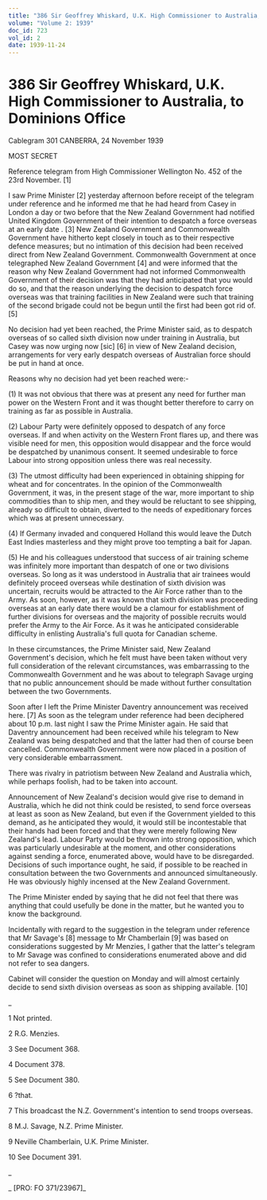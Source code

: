 ```yaml
---
title: "386 Sir Geoffrey Whiskard, U.K. High Commissioner to Australia, to Dominions Office"
volume: "Volume 2: 1939"
doc_id: 723
vol_id: 2
date: 1939-11-24
---
```


# 386 Sir Geoffrey Whiskard, U.K. High Commissioner to Australia, to Dominions Office

Cablegram 301 CANBERRA, 24 November 1939

MOST SECRET

Reference telegram from High Commissioner Wellington No. 452 of the 23rd November. [1]

I saw Prime Minister [2] yesterday afternoon before receipt of the telegram under reference and he informed me that he had heard from Casey in London a day or two before that the New Zealand Government had notified United Kingdom Government of their intention to despatch a force overseas at an early date . [3] New Zealand Government and Commonwealth Government have hitherto kept closely in touch as to their respective defence measures; but no intimation of this decision had been received direct from New Zealand Government. Commonwealth Government at once telegraphed New Zealand Government [4] and were informed that the reason why New Zealand Government had not informed Commonwealth Government of their decision was that they had anticipated that you would do so, and that the reason underlying the decision to despatch force overseas was that training facilities in New Zealand were such that training of the second brigade could not be begun until the first had been got rid of. [5]

No decision had yet been reached, the Prime Minister said, as to despatch overseas of so called sixth division now under training in Australia, but Casey was now urging now [sic] [6] in view of New Zealand decision, arrangements for very early despatch overseas of Australian force should be put in hand at once.

Reasons why no decision had yet been reached were:-

(1) It was not obvious that there was at present any need for further man power on the Western Front and it was thought better therefore to carry on training as far as possible in Australia.

(2) Labour Party were definitely opposed to despatch of any force overseas. If and when activity on the Western Front flares up, and there was visible need for men, this opposition would disappear and the force would be despatched by unanimous consent. It seemed undesirable to force Labour into strong opposition unless there was real necessity.

(3) The utmost difficulty had been experienced in obtaining shipping for wheat and for concentrates. In the opinion of the Commonwealth Government, it was, in the present stage of the war, more important to ship commodities than to ship men, and they would be reluctant to see shipping, already so difficult to obtain, diverted to the needs of expeditionary forces which was at present unnecessary.

(4) If Germany invaded and conquered Holland this would leave the Dutch East Indies masterless and they might prove too tempting a bait for Japan.

(5) He and his colleagues understood that success of air training scheme was infinitely more important than despatch of one or two divisions overseas. So long as it was understood in Australia that air trainees would definitely proceed overseas while destination of sixth division was uncertain, recruits would be attracted to the Air Force rather than to the Army. As soon, however, as it was known that sixth division was proceeding overseas at an early date there would be a clamour for establishment of further divisions for overseas and the majority of possible recruits would prefer the Army to the Air Force. As it was he anticipated considerable difficulty in enlisting Australia's full quota for Canadian scheme.

In these circumstances, the Prime Minister said, New Zealand Government's decision, which he felt must have been taken without very full consideration of the relevant circumstances, was embarrassing to the Commonwealth Government and he was about to telegraph Savage urging that no public announcement should be made without further consultation between the two Governments.

Soon after I left the Prime Minister Daventry announcement was received here. [7] As soon as the telegram under reference had been deciphered about 10 p.m. last night I saw the Prime Minister again. He said that Daventry announcement had been received while his telegram to New Zealand was being despatched and that the latter had then of course been cancelled. Commonwealth Government were now placed in a position of very considerable embarrassment.

There was rivalry in patriotism between New Zealand and Australia which, while perhaps foolish, had to be taken into account.

Announcement of New Zealand's decision would give rise to demand in Australia, which he did not think could be resisted, to send force overseas at least as soon as New Zealand, but even if the Government yielded to this demand, as he anticipated they would, it would still be incontestable that their hands had been forced and that they were merely following New Zealand's lead. Labour Party would be thrown into strong opposition, which was particularly undesirable at the moment, and other considerations against sending a force, enumerated above, would have to be disregarded. Decisions of such importance ought, he said, if possible to be reached in consultation between the two Governments and announced simultaneously. He was obviously highly incensed at the New Zealand Government.

The Prime Minister ended by saying that he did not feel that there was anything that could usefully be done in the matter, but he wanted you to know the background.

Incidentally with regard to the suggestion in the telegram under reference that Mr Savage's [8] message to Mr Chamberlain [9] was based on considerations suggested by Mr Menzies, I gather that the latter's telegram to Mr Savage was confined to considerations enumerated above and did not refer to sea dangers.

Cabinet will consider the question on Monday and will almost certainly decide to send sixth division overseas as soon as shipping available. [10]

_

1 Not printed.

2 R.G. Menzies.

3 See Document 368.

4 Document 378.

5 See Document 380.

6 ?that.

7 This broadcast the N.Z. Government's intention to send troops overseas.

8 M.J. Savage, N.Z. Prime Minister.

9 Neville Chamberlain, U.K. Prime Minister.

10 See Document 391.

_

_ [PRO: FO 371/23967]_
